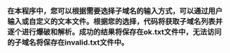 ### 在本程序中，您可以根据需要选择子域名的输入方式，可以通过用户输入或自定义的文本文件。根据您的选择，代码将获取子域名列表并逐个进行爆破和解析。成功的结果将保存在ok.txt文件中，无法访问的子域名将保存在invalid.txt文件中。
